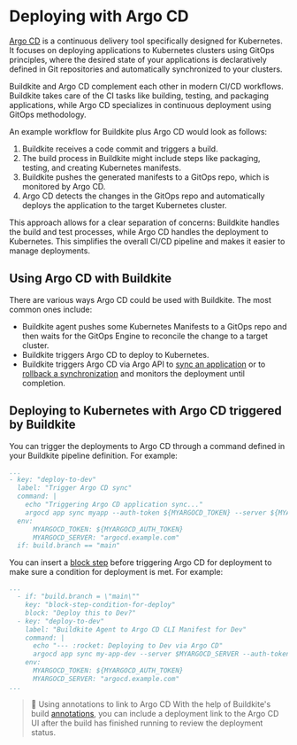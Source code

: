 # Deploying with Argo CD

[Argo CD](https://argoproj.github.io/cd/) is a continuous delivery tool specifically designed for Kubernetes. It focuses on deploying applications to Kubernetes clusters using GitOps principles, where the desired state of your applications is declaratively defined in Git repositories and automatically synchronized to your clusters.

Buildkite and Argo CD complement each other in modern CI/CD workflows. Buildkite takes care of the CI tasks like building, testing, and packaging applications, while Argo CD specializes in continuous deployment using GitOps methodology.

An example workflow for Buildkite plus Argo CD would look as follows:

1. Buildkite receives a code commit and triggers a build.
1. The build process in Buildkite might include steps like packaging, testing, and creating Kubernetes manifests.
1. Buildkite pushes the generated manifests to a GitOps repo, which is monitored by Argo CD.
1. Argo CD detects the changes in the GitOps repo and automatically deploys the application to the target Kubernetes cluster.

This approach allows for a clear separation of concerns: Buildkite handles the build and test processes, while Argo CD handles the deployment to Kubernetes. This simplifies the overall CI/CD pipeline and makes it easier to manage deployments.

## Using Argo CD with Buildkite

There are various ways Argo CD could be used with Buildkite. The most common ones include:

* Buildkite agent pushes some Kubernetes Manifests to a GitOps repo and then waits for the GitOps Engine to reconcile the change to a target cluster.
* Buildkite triggers Argo CD to deploy to Kubernetes.
* Buildkite triggers Argo CD via Argo API to [sync an application](https://cd.apps.argoproj.io/swagger-ui#tag/ApplicationService/operation/ApplicationService_Sync) or to [rollback a synchronization](https://cd.apps.argoproj.io/swagger-ui#tag/ApplicationService/operation/ApplicationService_Rollback) and monitors the deployment until completion.

## Deploying to Kubernetes with Argo CD triggered by Buildkite

You can trigger the deployments to Argo CD through a command defined in your Buildkite pipeline definition. For example:

```yaml
...
- key: "deploy-to-dev"
  label: "Trigger Argo CD sync"
  command: |
    echo "Triggering Argo CD application sync..."
    argocd app sync myapp --auth-token ${MYARGOCD_TOKEN} --server ${MYARGOCD_SERVER}
  env:
      MYARGOCD_TOKEN: ${MYARGOCD_AUTH_TOKEN}
      MYARGOCD_SERVER: "argocd.example.com"
  if: build.branch == "main"
```

You can insert a [block step](/docs/pipelines/configure/step-types/block-step) before triggering Argo CD for deployment to make sure a condition for deployment is met. For example:

```yaml
...
  - if: "build.branch = \"main\""
    key: "block-step-condition-for-deploy"
    block: "Deploy this to Dev?"
  - key: "deploy-to-dev"
    label: "Buildkite Agent to Argo CD CLI Manifest for Dev"
    command: |
      echo "--- :rocket: Deploying to Dev via Argo CD"
      argocd app sync my-app-dev --server $MYARGOCD_SERVER --auth-token $MYARGOCD_TOKEN
    env:
      MYARGOCD_TOKEN: ${MYARGOCD_AUTH_TOKEN}
      MYARGOCD_SERVER: "argocd.example.com"
...
```

> 📘 Using annotations to link to Argo CD
> With the help of Buildkite's build [annotations](/docs/agent/v3/cli-annotate), you can include a deployment link to the Argo CD UI after the build has finished running to review the deployment status.
